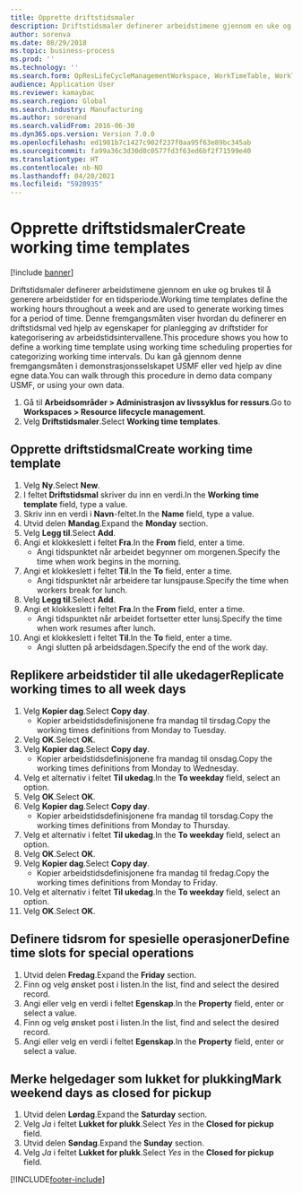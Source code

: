 ```yaml
---
title: Opprette driftstidsmaler
description: Driftstidsmaler definerer arbeidstimene gjennom en uke og brukes til å generere arbeidstider for en tidsperiode.
author: sorenva
ms.date: 08/29/2018
ms.topic: business-process
ms.prod: ''
ms.technology: ''
ms.search.form: OpResLifeCycleManagementWorkspace, WorkTimeTable, WorkTimeCopyDayDialog, WorkPeriodTemplate
audience: Application User
ms.reviewer: kamaybac
ms.search.region: Global
ms.search.industry: Manufacturing
ms.author: sorenand
ms.search.validFrom: 2016-06-30
ms.dyn365.ops.version: Version 7.0.0
ms.openlocfilehash: ed1981b7c1427c902f237f0aa95f63e89bc345ab
ms.sourcegitcommit: fa99a36c3d30d0c0577fd3f63ed6bf2f71599e40
ms.translationtype: HT
ms.contentlocale: nb-NO
ms.lasthandoff: 04/20/2021
ms.locfileid: "5920935"
---
```

# <a name="create-working-time-templates"></a><span data-ttu-id="6cf0b-103">Opprette driftstidsmaler</span><span class="sxs-lookup"><span data-stu-id="6cf0b-103">Create working time templates</span></span>

[!include [banner](../../includes/banner.md)]

<span data-ttu-id="6cf0b-104">Driftstidsmaler definerer arbeidstimene gjennom en uke og brukes til å generere arbeidstider for en tidsperiode.</span><span class="sxs-lookup"><span data-stu-id="6cf0b-104">Working time templates define the working hours throughout a week and are used to generate working times for a period of time.</span></span> <span data-ttu-id="6cf0b-105">Denne fremgangsmåten viser hvordan du definerer en driftstidsmal ved hjelp av egenskaper for planlegging av driftstider for kategorisering av arbeidstidsintervallene.</span><span class="sxs-lookup"><span data-stu-id="6cf0b-105">This procedure shows you how to define a working time template using working time scheduling properties for categorizing working time intervals.</span></span> <span data-ttu-id="6cf0b-106">Du kan gå gjennom denne fremgangsmåten i demonstrasjonsselskapet USMF eller ved hjelp av dine egne data.</span><span class="sxs-lookup"><span data-stu-id="6cf0b-106">You can walk through this procedure in demo data company USMF, or using your own data.</span></span>

1. <span data-ttu-id="6cf0b-107">Gå til **Arbeidsområder > Administrasjon av livssyklus for ressurs**.</span><span class="sxs-lookup"><span data-stu-id="6cf0b-107">Go to **Workspaces > Resource lifecycle management**.</span></span>
1. <span data-ttu-id="6cf0b-108">Velg **Driftstidsmaler**.</span><span class="sxs-lookup"><span data-stu-id="6cf0b-108">Select **Working time templates**.</span></span>

## <a name="create-working-time-template"></a><span data-ttu-id="6cf0b-109">Opprette driftstidsmal</span><span class="sxs-lookup"><span data-stu-id="6cf0b-109">Create working time template</span></span>

1. <span data-ttu-id="6cf0b-110">Velg **Ny**.</span><span class="sxs-lookup"><span data-stu-id="6cf0b-110">Select **New**.</span></span>
1. <span data-ttu-id="6cf0b-111">I feltet **Driftstidsmal** skriver du inn en verdi.</span><span class="sxs-lookup"><span data-stu-id="6cf0b-111">In the **Working time template** field, type a value.</span></span>
1. <span data-ttu-id="6cf0b-112">Skriv inn en verdi i **Navn**-feltet.</span><span class="sxs-lookup"><span data-stu-id="6cf0b-112">In the **Name** field, type a value.</span></span>
1. <span data-ttu-id="6cf0b-113">Utvid delen **Mandag**.</span><span class="sxs-lookup"><span data-stu-id="6cf0b-113">Expand the **Monday** section.</span></span>
1. <span data-ttu-id="6cf0b-114">Velg **Legg til**.</span><span class="sxs-lookup"><span data-stu-id="6cf0b-114">Select **Add**.</span></span>
1. <span data-ttu-id="6cf0b-115">Angi et klokkeslett i feltet **Fra**.</span><span class="sxs-lookup"><span data-stu-id="6cf0b-115">In the **From** field, enter a time.</span></span>
    * <span data-ttu-id="6cf0b-116">Angi tidspunktet når arbeidet begynner om morgenen.</span><span class="sxs-lookup"><span data-stu-id="6cf0b-116">Specify the time when work begins in the morning.</span></span>  
1. <span data-ttu-id="6cf0b-117">Angi et klokkeslett i feltet **Til**.</span><span class="sxs-lookup"><span data-stu-id="6cf0b-117">In the **To** field, enter a time.</span></span>
    * <span data-ttu-id="6cf0b-118">Angi tidspunktet når arbeidere tar lunsjpause.</span><span class="sxs-lookup"><span data-stu-id="6cf0b-118">Specify the time when workers break for lunch.</span></span>  
1. <span data-ttu-id="6cf0b-119">Velg **Legg til**.</span><span class="sxs-lookup"><span data-stu-id="6cf0b-119">Select **Add**.</span></span>
1. <span data-ttu-id="6cf0b-120">Angi et klokkeslett i feltet **Fra**.</span><span class="sxs-lookup"><span data-stu-id="6cf0b-120">In the **From** field, enter a time.</span></span>
    * <span data-ttu-id="6cf0b-121">Angi tidspunktet når arbeidet fortsetter etter lunsj.</span><span class="sxs-lookup"><span data-stu-id="6cf0b-121">Specify the time when work resumes after lunch.</span></span>  
1. <span data-ttu-id="6cf0b-122">Angi et klokkeslett i feltet **Til**.</span><span class="sxs-lookup"><span data-stu-id="6cf0b-122">In the **To** field, enter a time.</span></span>
    * <span data-ttu-id="6cf0b-123">Angi slutten på arbeidsdagen.</span><span class="sxs-lookup"><span data-stu-id="6cf0b-123">Specify the end of the work day.</span></span>  

## <a name="replicate-working-times-to-all-week-days"></a><span data-ttu-id="6cf0b-124">Replikere arbeidstider til alle ukedager</span><span class="sxs-lookup"><span data-stu-id="6cf0b-124">Replicate working times to all week days</span></span>

1. <span data-ttu-id="6cf0b-125">Velg **Kopier dag**.</span><span class="sxs-lookup"><span data-stu-id="6cf0b-125">Select **Copy day**.</span></span>
    * <span data-ttu-id="6cf0b-126">Kopier arbeidstidsdefinisjonene fra mandag til tirsdag.</span><span class="sxs-lookup"><span data-stu-id="6cf0b-126">Copy the working times definitions from Monday to Tuesday.</span></span>  
1. <span data-ttu-id="6cf0b-127">Velg **OK**.</span><span class="sxs-lookup"><span data-stu-id="6cf0b-127">Select **OK**.</span></span>
1. <span data-ttu-id="6cf0b-128">Velg **Kopier dag**.</span><span class="sxs-lookup"><span data-stu-id="6cf0b-128">Select **Copy day**.</span></span>
    * <span data-ttu-id="6cf0b-129">Kopier arbeidstidsdefinisjonene fra mandag til onsdag.</span><span class="sxs-lookup"><span data-stu-id="6cf0b-129">Copy the working times definitions from Monday to Wednesday.</span></span>  
1. <span data-ttu-id="6cf0b-130">Velg et alternativ i feltet **Til ukedag**.</span><span class="sxs-lookup"><span data-stu-id="6cf0b-130">In the **To weekday** field, select an option.</span></span>
1. <span data-ttu-id="6cf0b-131">Velg **OK**.</span><span class="sxs-lookup"><span data-stu-id="6cf0b-131">Select **OK**.</span></span>
1. <span data-ttu-id="6cf0b-132">Velg **Kopier dag**.</span><span class="sxs-lookup"><span data-stu-id="6cf0b-132">Select **Copy day**.</span></span>
    * <span data-ttu-id="6cf0b-133">Kopier arbeidstidsdefinisjonene fra mandag til torsdag.</span><span class="sxs-lookup"><span data-stu-id="6cf0b-133">Copy the working times definitions from Monday to Thursday.</span></span>  
1. <span data-ttu-id="6cf0b-134">Velg et alternativ i feltet **Til ukedag**.</span><span class="sxs-lookup"><span data-stu-id="6cf0b-134">In the **To weekday** field, select an option.</span></span>
1. <span data-ttu-id="6cf0b-135">Velg **OK**.</span><span class="sxs-lookup"><span data-stu-id="6cf0b-135">Select **OK**.</span></span>
1. <span data-ttu-id="6cf0b-136">Velg **Kopier dag**.</span><span class="sxs-lookup"><span data-stu-id="6cf0b-136">Select **Copy day**.</span></span>
    * <span data-ttu-id="6cf0b-137">Kopier arbeidstidsdefinisjonene fra mandag til fredag.</span><span class="sxs-lookup"><span data-stu-id="6cf0b-137">Copy the working times definitions from Monday to Friday.</span></span>  
1. <span data-ttu-id="6cf0b-138">Velg et alternativ i feltet **Til ukedag**.</span><span class="sxs-lookup"><span data-stu-id="6cf0b-138">In the **To weekday** field, select an option.</span></span>
1. <span data-ttu-id="6cf0b-139">Velg **OK**.</span><span class="sxs-lookup"><span data-stu-id="6cf0b-139">Select **OK**.</span></span>

## <a name="define-time-slots-for-special-operations"></a><span data-ttu-id="6cf0b-140">Definere tidsrom for spesielle operasjoner</span><span class="sxs-lookup"><span data-stu-id="6cf0b-140">Define time slots for special operations</span></span>

1. <span data-ttu-id="6cf0b-141">Utvid delen **Fredag**.</span><span class="sxs-lookup"><span data-stu-id="6cf0b-141">Expand the **Friday** section.</span></span>
1. <span data-ttu-id="6cf0b-142">Finn og velg ønsket post i listen.</span><span class="sxs-lookup"><span data-stu-id="6cf0b-142">In the list, find and select the desired record.</span></span>
1. <span data-ttu-id="6cf0b-143">Angi eller velg en verdi i feltet **Egenskap**.</span><span class="sxs-lookup"><span data-stu-id="6cf0b-143">In the **Property** field, enter or select a value.</span></span>
1. <span data-ttu-id="6cf0b-144">Finn og velg ønsket post i listen.</span><span class="sxs-lookup"><span data-stu-id="6cf0b-144">In the list, find and select the desired record.</span></span>
1. <span data-ttu-id="6cf0b-145">Angi eller velg en verdi i feltet **Egenskap**.</span><span class="sxs-lookup"><span data-stu-id="6cf0b-145">In the **Property** field, enter or select a value.</span></span>

## <a name="mark-weekend-days-as-closed-for-pickup"></a><span data-ttu-id="6cf0b-146">Merke helgedager som lukket for plukking</span><span class="sxs-lookup"><span data-stu-id="6cf0b-146">Mark weekend days as closed for pickup</span></span>

1. <span data-ttu-id="6cf0b-147">Utvid delen **Lørdag**.</span><span class="sxs-lookup"><span data-stu-id="6cf0b-147">Expand the **Saturday** section.</span></span>
1. <span data-ttu-id="6cf0b-148">Velg *Ja* i feltet **Lukket for plukk**.</span><span class="sxs-lookup"><span data-stu-id="6cf0b-148">Select *Yes* in the **Closed for pickup** field.</span></span>
1. <span data-ttu-id="6cf0b-149">Utvid delen **Søndag**.</span><span class="sxs-lookup"><span data-stu-id="6cf0b-149">Expand the **Sunday** section.</span></span>
1. <span data-ttu-id="6cf0b-150">Velg *Ja* i feltet **Lukket for plukk**.</span><span class="sxs-lookup"><span data-stu-id="6cf0b-150">Select *Yes* in the **Closed for pickup** field.</span></span>


[!INCLUDE[footer-include](../../../includes/footer-banner.md)]